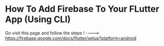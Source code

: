 # How To Add Firebase To Your FLutter App (Using CLI)

Go visit this page and follow the steps !
----> https://firebase.google.com/docs/flutter/setup?platform=android


